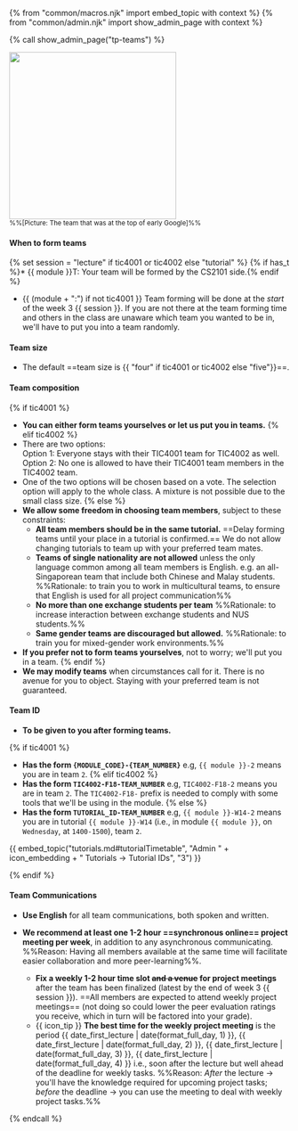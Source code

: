 {% from "common/macros.njk" import embed_topic with context %}
{% from "common/admin.njk" import show_admin_page with context %}

{% call show_admin_page("tp-teams") %}
<div id="main">

<img src="{{baseUrl}}/admin/images/team.png" width="300px"><br>
<small>%%[Picture: The team that was at the top of early Google]%%</small>
<p/>

#### When to form teams

{% set session = "lecture" if tic4001 or tic4002 else "tutorial" %}
{% if has_t %}* {{ module }}T: Your team will be formed by the CS2101 side.{% endif %}
* {{ (module + ":") if not tic4001 }} Team forming will be done at the _start_ of the week 3 {{ session }}. If you are not there at the team forming time and others in the class are unaware which team you wanted to be in, we'll have to put you into a team randomly.

#### Team size

* The default ==team size is {{ "four" if tic4001 or tic4002 else "five"}}==.

#### Team composition

{% if tic4001 %}
* **You can either form teams yourselves or let us put you in teams.**
{% elif tic4002 %}
* There are two options:<br>
  Option 1: Everyone stays with their TIC4001 team for TIC4002 as well.<br>
  Option 2: No one is allowed to have their TIC4001 team members in the TIC4002 team.
* One of the two options will be chosen based on a vote. The selection option will apply to the whole class. A mixture is not possible due to the small class size.
{% else %}
* **We allow some freedom in choosing team members**, subject to these constraints:
  * **All team members should be in the same tutorial.** ==Delay forming teams until your place in a tutorial is confirmed.== We do not allow changing tutorials to team up with your preferred team mates.
  * **Teams of single nationality are not allowed**  unless the only language common among all team members is English. e.g. an all-Singaporean team that include both Chinese and Malay students. %%Rationale: to train you to work in multicultural teams, to ensure that English is used for all project communication%%
  * **No more than one exchange students per team** %%Rationale: to increase interaction between exchange students and NUS students.%%
  * **Same gender teams are discouraged but allowed.** %%Rationale: to train you for mixed-gender work environments.%%
* **If you prefer not to form teams yourselves**, not to worry; we'll put you in a team.
{% endif %}
* **We may modify teams** when circumstances call for it. There is no avenue for you to object. Staying with your preferred team is not guaranteed.

</div>
<div id="teamIdFormat">

#### Team ID

* **To be given to you after forming teams.**

{% if tic4001 %}
* **Has the form `{MODULE_CODE}-{TEAM_NUMBER}`** e.g, `{{ module }}-2` means you are in team `2`.
{% elif tic4002 %}
* **Has the form `TIC4002-F18-TEAM_NUMBER`** e.g, `TIC4002-F18-2` means you are in team `2`. The `TIC4002-F18-` prefix is needed to comply with some tools that we'll be using in the module.
{% else %}
* **Has the form `TUTORIAL_ID-TEAM_NUMBER`** e.g, `{{ module }}-W14-2` means you are in tutorial `{{ module }}-W14` (i.e., in module `{{ module }}`, on `Wednesday`, at `1400-1500`), team `2`.

<div class="indented-level2">

{{ embed_topic("tutorials.md#tutorialTimetable", "Admin " + icon_embedding + " Tutorials → Tutorial IDs", "3") }}
</div>
{% endif %}

</div>
<div id="teamCommunication" tags="m--cs2103 m--cs2113">

#### Team Communications

* **Use English** for all team communications, both spoken and written.
* **We recommend at least one 1-2 hour ==synchronous online== project meeting per week**, in addition to any asynchronous communicating. %%Reason: Having all members available at the same time will facilitate easier collaboration and more peer-learning%%.
  <!--* **We recommend at least one 1-2 hour ==face-to-face== project meeting per week**, in addition to any online meetings. %%Reason: you need to know how to run both types of project meetings%%. The project meeting time can be used to discuss project related things, but also, can be used as a time for team members to work on the project tasks individually (having all members in the same place will facilitate easier collaboration and more peer-learning).-->

  * **Fix a weekly 1-2 hour time slot ~~and a venue~~ for project meetings** after the team has been finalized (latest by the end of week 3 {{ session }}). ==All members are expected to attend weekly project meetings== (not doing so could lower the peer evaluation ratings you receive, which in turn will be factored into your grade).
  * {{ icon_tip }} **The best time for the weekly project meeting** is the period {{ date_first_lecture | date(format_full_day, 1) }}, {{ date_first_lecture | date(format_full_day, 2) }}, {{ date_first_lecture | date(format_full_day, 3) }}, {{ date_first_lecture | date(format_full_day, 4) }} i.e., soon after the lecture but well ahead of the deadline for weekly tasks. %%Reason: _After_ the lecture → you'll have the knowledge required for upcoming project tasks; _before_ the deadline → you can use the meeting to deal with weekly project tasks.%%

</div>

{% endcall %}

